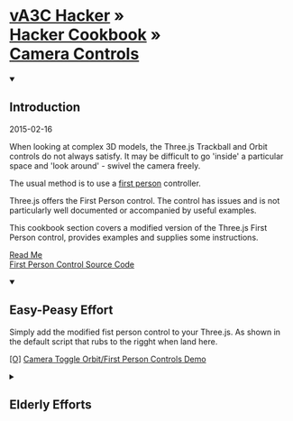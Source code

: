 <a href=../../va3c-hacker/index.html target="_top" >vA3C Hacker</a> &raquo;<br>
<a href=../index.html# target="_top" >Hacker Cookbook</a> &raquo;<br>
[Camera Controls]( index.html )
===

<details open>
<summary><h2>Introduction</h2></summary>
2015-02-16

When looking at complex 3D models, the Three.js Trackball and Orbit controls do not always satisfy. 
It may be difficult to go 'inside' a particular space and 'look around' - swivel the camera freely.

The usual method is to use a [first person]( http://en.wikipedia.org/wiki/First_person_(video_games) ) controller.

Three.js offers the First Person control. The control has issues and is not particularly well documented or accompanied by useful examples.

This cookbook section covers a modified version of the Three.js First Person control, provides examples and supplies some instructions.

[Read Me]( #readme.html# )  
[First Person Control Source Code]( https://github.com/va3c/viewer/blob/gh-pages/va3c-hacker-cookbook/camera-toggle-orbit-first-person/r1/first-person-controls-theo.js )
 
 
 
</details>
<details open>
<summary><h2>Easy-Peasy Effort</h2></summary>
Simply add the modified fist person control to your Three.js. 
As shown in the default script that rubs to the rigght when land here.

[[O]]( r1/camera-toggle-orbit-first-person.html )
[Camera Toggle Orbit/First Person Controls Demo]( #r1/camera-toggle-orbit-first-person.html# )

</details>
<details>
<summary><h2>Elderly Efforts</h2></summary>

The following scripts use the modified first person control. They were written in 2013 and are both mouse and [Leap Motion]( http://leapmotion.com) device enabled.

Click on the 'First Person Control' link to switch controls.

[FGx Plane Spotter R1.2]( #http://jaanga.github.io/gestification/projects/flying-leap-3d/fgx-plane-spotter-leap/r1/index.html# )

[Barfolina Pavillion]( #http://jaanga.github.io/gestification/projects/flying-leap-3d/barfolina-pavillion/r3/barfolina-pavillion.html# )

See [Flying Leap 3D Read Me]( #http://jaanga.github.io/gestification/projects/flying-leap-3d/index.html# ) for more details and more demos. Happy landings!
</details>